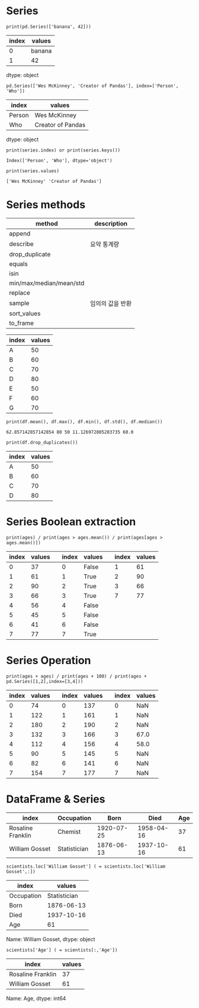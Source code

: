 # Series

```
print(pd.Series(['banana', 42]))
```

|index | values         |
|--|---------|
|0 |   banana|
|1 |       42|

dtype: object

```
pd.Series(['Wes McKinney', 'Creator of Pandas'], index=['Person', 'Who'])
```

|index | values         |
|--|---------|
|Person |   Wes McKinney|
|Who |      Creator of Pandas|

dtype: object

```
print(series.index) or print(series.keys())

Index(['Person', 'Who'], dtype='object')
```
```
print(series.values)

['Wes McKinney' 'Creator of Pandas']
```

# Series methods

|method | description         |
|--|---------|
|append |  |
|describe  | 요약 통계량 |
|drop_duplicate  | |
|equals  | |
|isin  | |
|min/max/median/mean/std  | |
|replace  | |
|sample  | 임의의 값을 반환|
|sort_values  | |
|to_frame  | |


|index | values         |
|--|---------|
|A |  50|
|B  | 60|
|C  | 70|
|D  | 80|
|E  | 50|
|F  | 60|
|G  | 70|

```
print(df.mean(), df.max(), df.min(), df.std(), df.median())

62.857142857142854 80 50 11.126972805283735 60.0
```

```
print(df.drop_duplicates())
```

|index | values         |
|--|---------|
|A |  50|
|B  | 60|
|C  | 70|
|D  | 80|

# Series Boolean extraction

```
print(ages) / print(ages > ages.mean()) / print(ages[ages > ages.mean()])
```
|index | values |  |index | values  |   |index | values |
|--|---------|----|--|---------|---|--|---------|
|0 |  37 |   |0 |  False |   |1 |  61 |
|1 |  61|    |1 |  True|     |2 |  90| 
|2 |  90|    |2 |  True|     |3 |  66| 
|3 |  66|    |3 |  True|     |7 |  77| 
|4 |  56|    |4 |  False|    | |  |    
|5 |  45|    |5 |  False|    | |  |    
|6 |  41|    |6 |  False|    | |  |    
|7 |  77|    |7 |  True|     | |  |    

# Series Operation

```
print(ages + ages) / print(ages + 100) / print(ages + pd.Series([1,2],index=[3,4]))
```
|index | values |  |index | values  |   |index | values |
|--|---------|----|--|---------|---|--|---------|
|0 |  74 |   |0 |  137 |   |0 |  NaN |
|1 |  122|    |1 |  161|   |1 |  NaN| 
|2 |  180|    |2 |  190|   |2 |  NaN| 
|3 |  132|    |3 |  166|   |3 |  67.0| 
|4 |  112|    |4 |  156|   |4 |  58.0|    
|5 |  90|    |5 |  145|    |5 |  NaN|    
|6 |  82|    |6 |  141|    |6 |  NaN|    
|7 |  154|    |7 |  177|   |7 |  NaN|    

# DataFrame & Series

|          index        | Occupation  |   Born    |   Died     | Age |
|----|----|----|----|----|
|Rosaline Franklin |     Chemist | 1920-07-25| 1958-04-16 | 37|
|William Gosset    | Statistician| 1876-06-13| 1937-10-16 | 61|

```
scientists.loc['William Gosset'] ( = scientists.loc['William Gosset',:])
```

|index | values         |
|--|---------|
|Occupation |  Statistician|
|Born       |    1876-06-13|
|Died       |    1937-10-16|
|Age        |            61|

Name: William Gosset, dtype: object

```
scientists['Age'] ( = scientists[:,'Age'])
```

|index | values         |
|--|---------|
|Rosaline Franklin |   37|
|William Gosset    |   61|

Name: Age, dtype: int64

